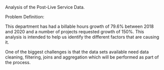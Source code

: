 Analysis of the Post-Live Service Data.

Problem Definition:

This department has had a billable hours growth of 79.6% between 2018 and 2020 and a number of projects requested growth of 150%. This analysis is intended to help us identify the different factors that are causing it.

One of the biggest challenges is that the data sets available need data cleaning, filtering, joins and aggregation which will be performed as part of the process.

